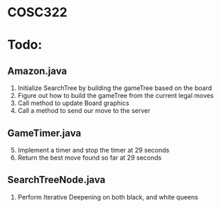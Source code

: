 # COSC322

# Todo:
Amazon.java
-----------
1) Initialize SearchTree by building the gameTree based on the board
2) Figure out how to build the gameTree from the current legal moves
3) Call method to update Board graphics
4) Call a method to send our move to the server

GameTimer.java
--------------
5) Implement a timer and stop the timer at 29 seconds
6) Return the best move found so far at 29 seconds

SearchTreeNode.java
-------------------
1) Perform Iterative Deepening on both black, and white queens
